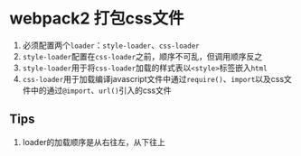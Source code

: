 # webpack2 打包css文件
1. 必须配置两个`loader`：`style-loader`、`css-loader`
2. `style-loader`配置在`css-loader`之前，顺序不可乱，但调用顺序反之
3. `style-loader`用于将`css-loader`加载的样式表以`<style>`标签嵌入`html`
4. `css-loader`用于加载编译javascript文件中通过`require()`、`import`以及css文件中的通过`@import`、`url()`引入的css文件

## Tips
1. loader的加载顺序是从右往左，从下往上